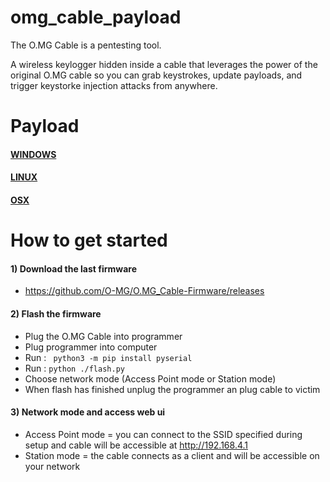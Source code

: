 # omg_cable_payload

The O.MG Cable is a pentesting tool.  

A wireless keylogger hidden inside a cable that leverages the power of the original O.MG cable so you can grab keystrokes, update payloads, and trigger keystorke injection attacks from anywhere.  

# Payload

#### [WINDOWS](https://github.com/julesbozouklian/omg_cable_payload/blob/main/windows/index.md)

#### [LINUX](https://github.com/julesbozouklian/omg_cable_payload/blob/main/linux/index.md)

#### [OSX](https://github.com/julesbozouklian/omg_cable_payload/blob/main/osx/index.md)


# How to get started

#### 1) Download the last firmware
 - https://github.com/O-MG/O.MG_Cable-Firmware/releases

#### 2) Flash the firmware
 - Plug the O.MG Cable into programmer
 - Plug programmer into computer
 - Run : ``` python3 -m pip install pyserial```
 - Run : ``` python ./flash.py ```
 - Choose network mode (Access Point mode or Station mode)
 - When flash has finished unplug the programmer an plug cable to victim

#### 3) Network mode and access web ui
 - Access Point mode = you can connect to the SSID specified during setup and cable will be accessible at http://192.168.4.1
 - Station mode = the cable connects as a client and will be accessible on your network
